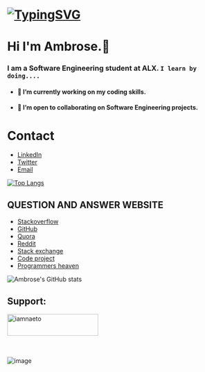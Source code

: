 # [![TypingSVG](https://readme-typing-svg.demolab.com?lines=Hey!+You+Are+Welcome+To+My+Profile;My+Name+Is+AMBROSE;I+Am+Passionate+About+Coding;I+Learn+By+Doing)](https://git.io/typing-svg)
# Hi I'm Ambrose.👋

### I am a Software Engineering student at ALX. `I learn by doing....`

- #### 🔭 I’m currently working on my coding skills.
- #### 👯 I’m open to collaborating on Software Engineering projects.

# Contact 
* [LinkedIn](https://www.linkedin.com/in/ambrose-m-/)
* [Twitter](https://twitter.com/gich_mk)
* [Email](mailto:gichmuriuki21@gmail.com)

[![Top Langs](https://github-readme-stats.vercel.app/api/top-langs/?username=Gich-M&layout=compact)](https://github.com/Gich-M/github-readme-stats)

## QUESTION AND ANSWER WEBSITE 
* [Stackoverflow](https://Stackoverflow.com/)
* [GitHub](https://github.com/)
* [Quora](https://quora.com/)
* [Reddit](https://reddit.com/)
* [Stack exchange](https://Stackexchange.com/)
* [Code project](https://codeproject.com/)
* [Programmers heaven](https://programmersheaven.com/)

![Ambrose's GitHub stats](https://github-readme-stats.vercel.app/api?username=Gich-M&show_icons=true&theme=radical)

<h2 align="left">Support:</h2>
<p><a href="https://www.buymeacoffee.com/Gich-M"> <img align="left" src="https://cdn.buymeacoffee.com/buttons/v2/default-yellow.png" height="50" width="210" alt="iamnaeto" /></a></p><br><br><br><br><br>

![image]()

